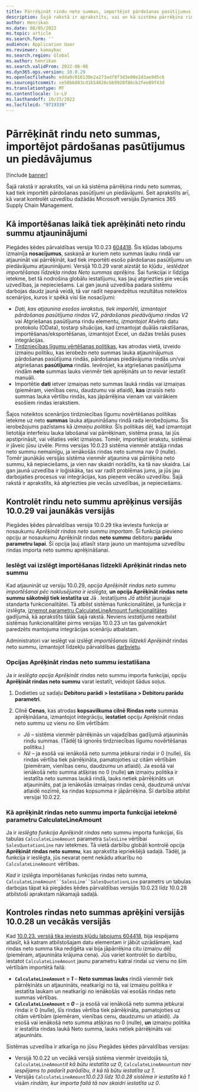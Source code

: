 ```yaml
---
title: Pārrēķināt rindu neto summas, importējot pārdošanas pasūtījumus un piedāvājumus
description: Šajā rakstā ir aprakstīts, vai un kā sistēma pārrēķina rindu neto summas, kad tiek importēti pārdošanas pasūtījumi un piedāvājumi. Šeit aprakstīts arī, kā varat kontrolēt uzvedību dažādās Microsoft versijās Dynamics 365 Supply Chain Management.
author: Henrikan
ms.date: 08/05/2022
ms.topic: article
ms.search.form: ''
audience: Application User
ms.reviewer: kamaybac
ms.search.region: Global
ms.author: henrikan
ms.search.validFrom: 2022-06-08
ms.dyn365.ops.version: 10.0.29
ms.openlocfilehash: edda0c016130e2a273adf8f3d3e00e2d3ae9d5c6
ms.sourcegitcommit: ce58bb883cd1b54026cbb9928f86cb2fee89f43d
ms.translationtype: MT
ms.contentlocale: lv-LV
ms.lasthandoff: 10/25/2022
ms.locfileid: "9719339"
---
```

# <a name="recalculate-line-net-amounts-when-importing-sales-orders-and-quotations"></a>Pārrēķināt rindu neto summas, importējot pārdošanas pasūtījumus un piedāvājumus

[!include [banner](../includes/banner.md)]

Šajā rakstā ir aprakstīts, vai un kā sistēma pārrēķina rindu neto summas, kad tiek importēti pārdošanas pasūtījumi un piedāvājumi. Šeit aprakstīts arī, kā varat kontrolēt uzvedību dažādās Microsoft versijās Dynamics 365 Supply Chain Management.

## <a name="how-updates-to-net-line-amounts-are-calculated-on-import"></a>Kā importēšanas laikā tiek aprēķināti neto rindu summu atjauninājumi

Piegādes ķēdes pārvaldības versija 10.0.23 [604418](https://fix.lcs.dynamics.com/issue/results/?q=604418). Šis kļūdas labojums izmainīja **nosacījumus**, saskaņā ar kuriem neto summas lauku rindā var atjaunināt vai pārrēķināt, kad tiek importēti esošo pārdošanas pasūtījumu un piedāvājumu atjauninājumi. Versijā 10.0.29 varat aizstāt šo kļūdu *, ieslēdzot importēšanas līdzekļa rindas Neto summas aprēķins*. Šai funkcijai ir līdzīga ietekme, bet tā nodrošina globālu iestatījumu, kas ļauj atgriezties pie vecās uzvedības, ja nepieciešams. Lai gan jaunā uzvedība padara sistēmu darbojas daudz jaunā veidā, tā var radīt neparedzētus rezultātus noteiktos scenārijos, kuros ir spēkā visi šie nosacījumi:

- *Dati, kas atjaunina esošos ierakstus, tiek importēti, izmantojot pārdošanas pasūtījuma rindas V2*, *pārdošanas piedāvājuma rindas V2* vai Atgriešanas pasūtījuma rindu elementu, *izmantojot* Atvērto datu protokolu (OData), tostarp situācijas, kad izmantojat duālās rakstīšanas, importēšanas/eksportēšanas, izmantojot Excel, un dažas trešās puses integrācijas.
- [Tirdzniecības līgumu vērtēšanas politikas](/dynamicsax-2012/appuser-itpro/trade-agreement-evaluation-policies-white-paper), kas atrodas vietā, izveido izmaiņu politiku, kas ierobežo neto summas lauka atjauninājumus pārdošanas pasūtījuma rindās, pārdošanas piedāvājuma rindās un/vai atgriešanas **pasūtījuma** rindās. Ievērojiet, ka atgriešanas pasūtījuma rindām **neto** summas lauks vienmēr tiek aprēķināts un to nevar iestatīt manuāli.
- Importētie **dati** ietver izmaiņas neto summas laukā rindās vai izmaiņas (piemēram, vienības cenu, daudzumu vai atlaidi), **kas** izraisīs neto summas lauka vērtību rindās, kas jāpārrēķina vienam vai vairākiem esošiem rindas ierakstiem.

Šajos noteiktos scenārijos tirdzniecības līgumu novērtēšanas politikas ietekme uz neto **summas** lauka atjaunināšanu rindā rada ierobežojumu. Šis ierobežojums pazīstams kā *izmaiņu politika*. Šīs politikas dēļ, kad izmantojat lietotāja interfeisu lauka labošanai vai pārrēķinam, sistēma prasa, lai jūs apstiprināsit, vai vēlaties veikt izmaiņas. Tomēr, importējot ierakstu, sistēmai ir jāveic jūsu izvēle. Pirms versijas 10.0.23 sistēma vienmēr atstāja rindas neto summu nemainīgu, ja ienākošās rindas neto summa nav 0 (nulle). Tomēr jaunākās versijās sistēma vienmēr atjaunina vai pārrēķina neto summu, kā nepieciešams, ja vien nav skaidri norādīts, ka tā nav skaidra. Lai gan jaunā uzvedība ir loģiskāka, tas var radīt problēmas jums, ja jūs jau darbojaties procesus vai integrācijas, kas pieņem vecāko uzvedību. Šajā rakstā ir aprakstīts, kā atgriezties pie vecās uzvedības, ja nepieciešams.

## <a name="control-calculations-of-line-net-amounts-in-versions-10029-and-later"></a>Kontrolēt rindu neto summu aprēķinus versijās 10.0.29 vai jaunākās versijās

Piegādes ķēdes pārvaldības versija 10.0.29 tika ieviesta funkcija ar nosaukumu *Aprēķināt rindas neto summu importam*. Šī funkcija pievieno opciju ar nosaukumu Aprēķināt rindas **neto summu** debitoru **parādu parametru lapai**. Šī opcija ļauj atlasīt starp jauno un mantojuma uzvedību rindas importa neto summu aprēķināšanai.

### <a name="turn-the-calculate-line-net-amount-on-import-feature-on-or-off"></a>Ieslēgt vai izslēgt importēšanas līdzekli Aprēķināt rindas neto summu

Kad atjaunināt uz versiju 10.0.29, *opcija Aprēķināt rindas neto summu importēšanai pēc noklusējuma ir ieslēgta,* **un opcija Aprēķināt rindas neto summu sākotnēji tiek iestatīta uz** Jā *.* Iestatījums *Jā* atbilst jaunajai standarta funkcionalitātei. Tā atbilst sistēmas funkcionalitātei, ja funkcija ir izslēgta, [izņemot parametru CalculateLineAmount funkcionalitātes](#CalculateLineAmount) gadījumā, kā aprakstīts tālāk šajā rakstā. Neviens *iestatījums* neatbilst sistēmas funkcionalitātei pirms versijas 10.0.23 un tas galvenokārt paredzēts mantojuma integrācijas scenāriju atbalstam.

Administratori var ieslēgt vai izslēgt *importēšanas līdzekli Aprēķināt* rindas neto summu, izmantojot līdzekļu pārvaldības [darbvietu](../../fin-ops-core/fin-ops/get-started/feature-management/feature-management-overview.md).

### <a name="set-the-calculate-line-net-amount-option"></a>Opcijas Aprēķināt rindas neto summu iestatīšana

Ja ir *ieslēgta opcija Aprēķināt rindas* neto summu importa funkcijai, opciju **Aprēķināt rindas neto summu** varat iestatīt, veidojot šādus soļus.

1. Dodieties uz sadaļu **Debitoru parādi \> Iestatīšana \> Debitoru parādu parametri**.
1. Cilnē **Cenas**, kas atrodas **kopsavilkuma cilnē Rindas neto** summas aprēķināšana, izmantojot integrāciju, **iestatiet** opciju Aprēķināt rindas neto summu uz vienu no šīm vērtībām:

    - *Jā* – sistēma vienmēr pārrēķinās un vajadzības gadījumā atjauninās rindu summas. (Tādēļ tā ignorēs tirdzniecības līgumu novērtēšanas politiku.)
    - *Nē* – ja esošā vai ienākošā neto summa jebkurai rindai ir 0 (nulle), šīs rindas vērtība tiek pārrēķināta, pamatojoties uz citām vērtībām (piemēram, vienības cenu, daudzumu un atlaidi). Ja esošā vai ienākošā neto summa atšķiras no 0 (nulle) **un** izmaiņu politika ir iestatīta neto summas laukā rindā, lauks netiek pārrēķināts un atjaunināts, pat ja ienākošās izmaiņas rindas cenā, daudzumā un/vai atlaidē nozīmē, ka rindas kopsumma ir jāpārrēķina. Šī darbība atbilst versijai 10.0.22.

### <a name="how-the-calculate-line-net-amount-on-import-feature-affects-the-calculatelineamount-parameter"></a><a name="CalculateLineAmount"></a> Kā aprēķināt rindas neto summu importa funkcijai ietekmē parametru CalculateLineAmount

Ja ir *ieslēgta funkcija Aprēķināt rindas* neto summu importa funkcijai, šīs tabulas `CalculateLineAmount` parametra `SalesLine` vērtībai `SalesQuotationLine` nav ietekmes. Tā vietā darbību globāli kontrolē opcija **Aprēķināt rindas neto summu**, kas aprakstīta iepriekšējā sadaļā. Tādēļ, ja funkcija ir ieslēgta, jūs nevarat ņemt nekādu atkarību no `CalculateLineAmount` vērtības.

*Kad* ir izslēgta importēšanas funkcijas rindas neto summa, `CalculateLineAmount``SalesLine``SalesQuotationLine` parametrs un tabulas darbojas tāpat kā piegādes ķēdes pārvaldības versijās 10.0.23 līdz 10.0.28 atbilstoši aprakstam nākamajā sadaļā.

## <a name="control-line-net-amount-calculations-in-versions-10028-and-earlier"></a>Kontroles rindas neto summas aprēķini versijās 10.0.28 un vecākās versijās

Kad [10.0.23. versijā tika ieviests kļūdu labojums 604418](https://fix.lcs.dynamics.com/issue/results/?q=604418), bija iespējams atlasīt, kā katram atbilstošajam datu elementam ir jābūt uzrādāmam, kad rindas neto summa tika rediģēta vai bija jāpārrēķina citu izmaiņu dēļ (piemēram, atjaunināta krājuma cena). Jūs variet kontrolēt šo darbību, iestatot `CalculateLineAmount` jaunu parametru katrai rindai uz vienu no šīm vērtībām importētā failā:

- **`CalculateLineAmount` = *1*** – **Neto summas lauks** rindā vienmēr tiek pārrēķināts un atjaunināts, neatkarīgi no tā, vai izmaiņu politika ir iestatīta laukam un neatkarīgi no ienākošās vai esošās rindas neto summas vērtības.
- **`CalculateLineAmount` = *0*** – ja esošā vai ienākošā neto summa jebkurai rindai ir 0 (nulle), šīs rindas vērtība tiek pārrēķināta, pamatojoties uz citām vērtībām (piemēram, vienības cenu, daudzumu un atlaidi). Ja esošā vai ienākošā neto summa atšķiras no 0 (nulle), **un** izmaiņu politika ir iestatīta rindas laukā Neto summa, lauks netiek pārrēķināts vai atjaunināts.  

Sistēmas uzvedība ir atkarīga no jūsu Piegādes ķēdes pārvaldības versijas:

- Versijā 10.0.22 un vecākā versijā sistēma vienmēr izveidojās tā, `CalculateLineAmount`*it kā būtu iestatīta uz 0*, `CalculateLineAmount`*un nav iespējams to padarīt parādību, it kā tā būtu iestatīta uz 1*.
- Versijās `CalculateLineAmount`*10.0.23 līdz 10.0.28 sistēma ir iestatīta kā 1* visām *rindām, kur importa failā tā nav skaidri iestatīta uz 0*.
